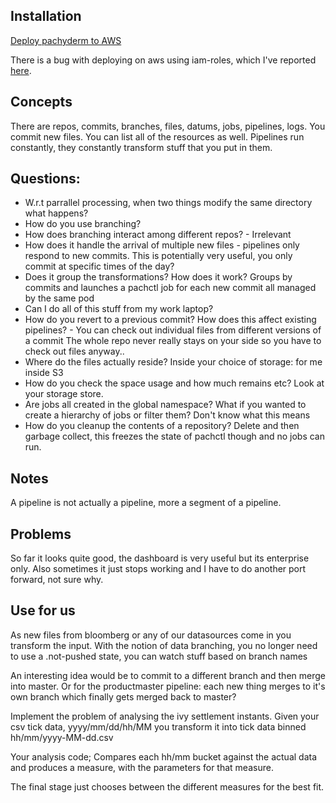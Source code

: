 Installation
------------

[Deploy pachyderm to AWS](http://pachyderm.readthedocs.io/en/stable/deployment/amazon_web_services.html#deploying-with-an-iam-role)

There is a bug with deploying on aws using iam-roles, which I've reported [here](https://github.com/pachyderm/pachyderm/issues/2878).

Concepts
--------

There are repos, commits, branches, files, datums, jobs, pipelines, logs.
You commit new files. You can list all of the resources as well.
Pipelines run constantly, they constantly transform stuff that you put in them.


Questions:
----------
 - W.r.t parrallel processing, when two things modify the same directory what happens?
 - How do you use branching?
 - How does branching interact among different repos? - Irrelevant
 - How does it handle the arrival of multiple new files - pipelines only respond to new commits.
   This is potentially very useful, you only commit at specific times of the day?
 - Does it group the transformations? How does it work? Groups by commits and launches a pachctl job for each new commit all managed by the same pod
 - Can I do all of this stuff from my work laptop?
 - How do you revert to a previous commit? How does this affect existing pipelines? - You can check out individual files from different versions of a commit
   The whole repo never really stays on your side so you have to check out files anyway..
 - Where do the files actually reside? Inside your choice of storage: for me inside S3
 - How do you check the space usage and how much remains etc? Look at your storage store.
 - Are jobs all created in the global namespace? What if you wanted to create a hierarchy of jobs or filter them? Don't know what this means
 - How do you cleanup the contents of a repository? Delete and then garbage collect, this freezes the state of pachctl though and no jobs can run.
  

Notes
-----
A pipeline is not actually a pipeline, more a segment of a pipeline.

Problems
--------
So far it looks quite good, the dashboard is very useful but its enterprise only. 
Also sometimes it just stops working and I have to do another port forward, not sure why.


Use for us
----------
As new files from bloomberg or any of our datasources come in you transform the input.
With the notion of data branching, you no longer need to use a .not-pushed state, you can watch stuff based on branch names


An interesting idea would be to commit to a different branch and then merge into master.
Or for the productmaster pipeline: each new thing merges to it's own branch which finally gets merged back to master?

Implement the problem of analysing the ivy settlement instants.
Given your csv tick data, yyyy/mm/dd/hh/MM
you transform it into tick data binned hh/mm/yyyy-MM-dd.csv

Your analysis code; 
Compares each hh/mm bucket against the actual data and produces a measure, with the parameters for that measure.

The final stage just chooses between the different measures for the best fit.